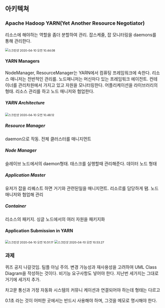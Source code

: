 ## 아키텍쳐

### Apache Hadoop YARN(Yet Another Resource Negotiator)

리소스에 해야하는 역할을 좀더 분할하여 관리. 잡스케줄, 잡 모니터링을 daemons를 통해 관리한다. 

<img src="image/스크린샷 2020-04-10 오전 10.44.08.png" alt="스크린샷 2020-04-10 오전 10.44.08" style="zoom:67%;" />

#### YARN Managers

NodeManager, ResourceManager는 YARN에서 컴퓨팅 프레임워크에 속한다. 리소스 매니저는 전반적인 관리를. 노드매니저는 머신마다 있는 프레임워크 에이전트. 컨테이너를 관리차원에서 가지고 있고 자원을 모니터링한다. 어플리케이션을 라이브러리의 형태. 리소스 관리를 하고 노드 매니저와 협업한다. 

##### YARN Architecture

<img src="image/스크린샷 2020-04-10 오전 10.48.12.png" alt="스크린샷 2020-04-10 오전 10.48.12" style="zoom:67%;" />

##### Resource Manager

daemon으로 작동. 전체 클러스터를 매니지먼트

##### Node Manager

슬레이브 노드에서의 daemon형태. 태스크를 실행할때 관리해준다. 데이터 노드 형태

##### Application Master

유저가 잡을 리퀘스트 하면 거기와 관련된일을 매니지먼트. 리소르를 담당하게 됌. 노드 매니저와 협업해 관리

##### Container

리소스의 패키지. 싱글 노드에서의 여러 자원을 패키지화

#### Application Submission in YARN

<img src="image/스크린샷 2020-04-10 오전 10.51.17.png" alt="스크린샷 2020-04-10 오전 10.51.17" style="zoom:67%;" />

<img src="image/스크린샷 2020-04-10 오전 10.53.27.png" alt="스크린샷 2020-04-10 오전 10.53.27" style="zoom:67%;" />

### 과제

퀴즈 공지 나갈것임. 팀플 아님 주의. 변경 가능성과 재사용성을 고려하여 UML Class Diagram을 작성하는 것이다. 비기능 요구사항도 넣어야 한다. 지난번 세가지는 그대로 거기에 세가지 추가. 

차고문 통신과 가정 자동화 시스템의 커뮤니 케이션과 연결되어야 하는데 형태는 다르고 

0.1초 라는 것이 어떠한 곳에서는 반드시 사용해야 하며, 그것을 메모로 명시해야 한다. 
